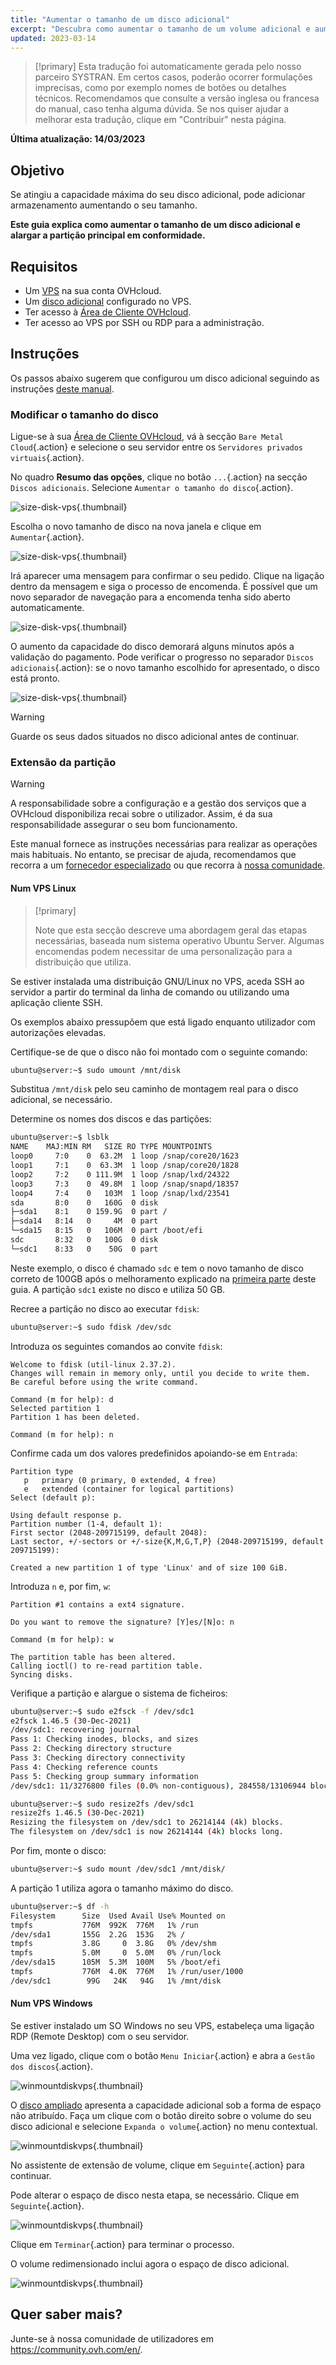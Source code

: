 ```yaml
---
title: "Aumentar o tamanho de um disco adicional"
excerpt: "Descubra como aumentar o tamanho de um volume adicional e aumentar a sua partição principal"
updated: 2023-03-14
---
```


> [!primary]
> Esta tradução foi automaticamente gerada pelo nosso parceiro SYSTRAN. Em certos casos, poderão ocorrer formulações imprecisas, como por exemplo nomes de botões ou detalhes técnicos. Recomendamos que consulte a versão inglesa ou francesa do manual, caso tenha alguma dúvida. Se nos quiser ajudar a melhorar esta tradução, clique em "Contribuir" nesta página.
>

**Última atualização: 14/03/2023**

## Objetivo

Se atingiu a capacidade máxima do seu disco adicional, pode adicionar armazenamento aumentando o seu tamanho.

**Este guia explica como aumentar o tamanho de um disco adicional e alargar a partição principal em conformidade.**

## Requisitos

- Um [VPS](https://www.ovhcloud.com/pt/vps/) na sua conta OVHcloud.
- Um [disco adicional](/pages/bare_metal_cloud/virtual_private_servers/config_additional_disk) configurado no VPS.
- Ter acesso à [Área de Cliente OVHcloud](https://www.ovh.com/auth/?action=gotomanager&from=https://www.ovh.pt/&ovhSubsidiary=pt).
- Ter acesso ao VPS por SSH ou RDP para a administração.

## Instruções

Os passos abaixo sugerem que configurou um disco adicional seguindo as instruções [deste manual](/pages/bare_metal_cloud/virtual_private_servers/config_additional_disk).

### Modificar o tamanho do disco <a name="extend"></a>

Ligue-se à sua [Área de Cliente OVHcloud](https://www.ovh.com/auth/?action=gotomanager&from=https://www.ovh.pt/&ovhSubsidiary=pt), vá à secção `Bare Metal Cloud`{.action} e selecione o seu servidor entre os `Servidores privados virtuais`{.action}.

No quadro **Resumo das opções**, clique no botão `...`{.action} na secção `Discos adicionais`. Selecione `Aumentar o tamanho do disco`{.action}.

![size-disk-vps](images/increase_disk_vps01.png){.thumbnail}

Escolha o novo tamanho de disco na nova janela e clique em `Aumentar`{.action}.

![size-disk-vps](images/increase_disk_vps02.png){.thumbnail}

Irá aparecer uma mensagem para confirmar o seu pedido. Clique na ligação dentro da mensagem e siga o processo de encomenda. É possível que um novo separador de navegação para a encomenda tenha sido aberto automaticamente.

![size-disk-vps](images/increase_disk_vps03.png){.thumbnail}

O aumento da capacidade do disco demorará alguns minutos após a validação do pagamento. Pode verificar o progresso no separador `Discos adicionais`{.action}\: se o novo tamanho escolhido for apresentado, o disco está pronto.

![size-disk-vps](images/increase_disk_vps04.png){.thumbnail}

> [!warning]
>
> Guarde os seus dados situados no disco adicional antes de continuar.
>

### Extensão da partição

> [!warning]
> A responsabilidade sobre a configuração e a gestão dos serviços que a OVHcloud disponibiliza recai sobre o utilizador. Assim, é da sua responsabilidade assegurar o seu bom funcionamento.
>
> Este manual fornece as instruções necessárias para realizar as operações mais habituais. No entanto, se precisar de ajuda, recomendamos que recorra a um [fornecedor especializado](https://partner.ovhcloud.com/pt/directory/) ou que recorra à [nossa comunidade](https://community.ovh.com/en/).
>

#### Num VPS Linux

> [!primary]
>
> Note que esta secção descreve uma abordagem geral das etapas necessárias, baseada num sistema operativo Ubuntu Server. Algumas encomendas podem necessitar de uma personalização para a distribuição que utiliza.
>

Se estiver instalada uma distribuição GNU/Linux no VPS, aceda SSH ao servidor a partir do terminal da linha de comando ou utilizando uma aplicação cliente SSH.

Os exemplos abaixo pressupõem que está ligado enquanto utilizador com autorizações elevadas.

Certifique-se de que o disco não foi montado com o seguinte comando:

```bash
ubuntu@server:~$ sudo umount /mnt/disk
```

Substitua `/mnt/disk` pelo seu caminho de montagem real para o disco adicional, se necessário.

Determine os nomes dos discos e das partições:

```bash
ubuntu@server:~$ lsblk
NAME    MAJ:MIN RM   SIZE RO TYPE MOUNTPOINTS
loop0     7:0    0  63.2M  1 loop /snap/core20/1623
loop1     7:1    0  63.3M  1 loop /snap/core20/1828
loop2     7:2    0 111.9M  1 loop /snap/lxd/24322
loop3     7:3    0  49.8M  1 loop /snap/snapd/18357
loop4     7:4    0   103M  1 loop /snap/lxd/23541
sda       8:0    0   160G  0 disk
├─sda1    8:1    0 159.9G  0 part /
├─sda14   8:14   0     4M  0 part
└─sda15   8:15   0   106M  0 part /boot/efi
sdc       8:32   0   100G  0 disk
└─sdc1    8:33   0    50G  0 part 
```

Neste exemplo, o disco é chamado `sdc` e tem o novo tamanho de disco correto de 100GB após o melhoramento explicado na [primeira parte](#extend) deste guia. A partição `sdc1` existe no disco e utiliza 50 GB.

Recree a partição no disco ao executar `fdisk`:

```bash
ubuntu@server:~$ sudo fdisk /dev/sdc
```

Introduza os seguintes comandos ao convite `fdisk`:

```console
Welcome to fdisk (util-linux 2.37.2).
Changes will remain in memory only, until you decide to write them.
Be careful before using the write command.

Command (m for help): d
Selected partition 1
Partition 1 has been deleted.

Command (m for help): n
```

Confirme cada um dos valores predefinidos apoiando-se em `Entrada`:

```console
Partition type
   p   primary (0 primary, 0 extended, 4 free)
   e   extended (container for logical partitions)
Select (default p):

Using default response p.
Partition number (1-4, default 1):
First sector (2048-209715199, default 2048):
Last sector, +/-sectors or +/-size{K,M,G,T,P} (2048-209715199, default 209715199):

Created a new partition 1 of type 'Linux' and of size 100 GiB.
```

Introduza `n` e, por fim, `w`:

```console
Partition #1 contains a ext4 signature.

Do you want to remove the signature? [Y]es/[N]o: n

Command (m for help): w

The partition table has been altered.
Calling ioctl() to re-read partition table.
Syncing disks.
```

Verifique a partição e alargue o sistema de ficheiros:

```bash
ubuntu@server:~$ sudo e2fsck -f /dev/sdc1
e2fsck 1.46.5 (30-Dec-2021)
/dev/sdc1: recovering journal
Pass 1: Checking inodes, blocks, and sizes
Pass 2: Checking directory structure
Pass 3: Checking directory connectivity
Pass 4: Checking reference counts
Pass 5: Checking group summary information
/dev/sdc1: 11/3276800 files (0.0% non-contiguous), 284558/13106944 blocks
```
```bash
ubuntu@server:~$ sudo resize2fs /dev/sdc1
resize2fs 1.46.5 (30-Dec-2021)
Resizing the filesystem on /dev/sdc1 to 26214144 (4k) blocks.
The filesystem on /dev/sdc1 is now 26214144 (4k) blocks long.
```

Por fim, monte o disco:

```bash
ubuntu@server:~$ sudo mount /dev/sdc1 /mnt/disk/
```

A partição 1 utiliza agora o tamanho máximo do disco.

```bash
ubuntu@server:~$ df -h
Filesystem      Size  Used Avail Use% Mounted on
tmpfs           776M  992K  776M   1% /run
/dev/sda1       155G  2.2G  153G   2% /
tmpfs           3.8G     0  3.8G   0% /dev/shm
tmpfs           5.0M     0  5.0M   0% /run/lock
/dev/sda15      105M  5.3M  100M   5% /boot/efi
tmpfs           776M  4.0K  776M   1% /run/user/1000
/dev/sdc1        99G   24K   94G   1% /mnt/disk
```

#### Num VPS Windows

Se estiver instalado um SO Windows no seu VPS, estabeleça uma ligação RDP (Remote Desktop) com o seu servidor.

Uma vez ligado, clique com o botão `Menu Iniciar`{.action} e abra a `Gestão dos discos`{.action}.

![winmountdiskvps](images/increase_disk_vps05.png){.thumbnail}

O [disco ampliado](#extend) apresenta a capacidade adicional sob a forma de espaço não atribuído. Faça um clique com o botão direito sobre o volume do seu disco adicional e selecione `Expanda o volume`{.action} no menu contextual.

![winmountdiskvps](images/increase_disk_vps06.png){.thumbnail}

No assistente de extensão de volume, clique em `Seguinte`{.action} para continuar.

Pode alterar o espaço de disco nesta etapa, se necessário. Clique em `Seguinte`{.action}.

![winmountdiskvps](images/increase_disk_vps07.png){.thumbnail}

Clique em `Terminar`{.action} para terminar o processo.

O volume redimensionado inclui agora o espaço de disco adicional.

![winmountdiskvps](images/increase_disk_vps08.png){.thumbnail}

## Quer saber mais?

Junte-se à nossa comunidade de utilizadores em <https://community.ovh.com/en/>.
